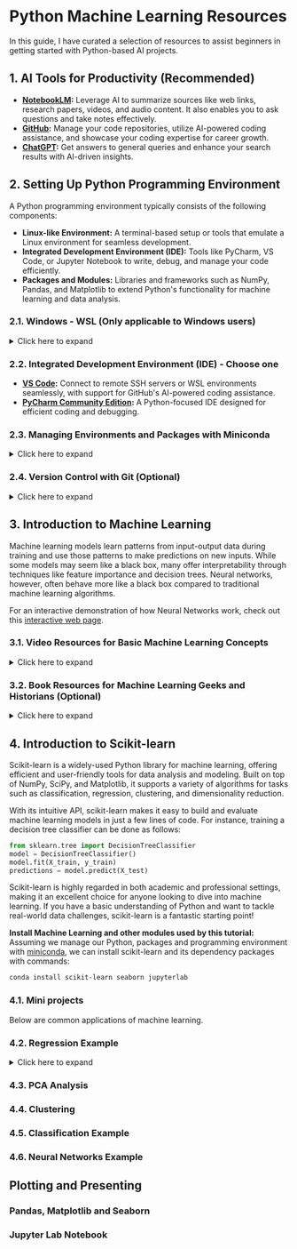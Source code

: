 # Python Machine Learning Resources

In this guide, I have curated a selection of resources to assist beginners in getting started with Python-based AI projects.

## 1. AI Tools for Productivity (Recommended)
- **[NotebookLM](https://notebooklm.google/):** Leverage AI to summarize sources like web links, research papers, videos, and audio content. It also enables you to ask questions and take notes effectively.
- **[GitHub](https://github.com/):** Manage your code repositories, utilize AI-powered coding assistance, and showcase your coding expertise for career growth.
- **[ChatGPT](https://chatgpt.com/):** Get answers to general queries and enhance your search results with AI-driven insights.

## 2. Setting Up Python Programming Environment
A Python programming environment typically consists of the following components:

- **Linux-like Environment:** A terminal-based setup or tools that emulate a Linux environment for seamless development.
- **Integrated Development Environment (IDE):** Tools like PyCharm, VS Code, or Jupyter Notebook to write, debug, and manage your code efficiently.
- **Packages and Modules:** Libraries and frameworks such as NumPy, Pandas, and Matplotlib to extend Python's functionality for machine learning and data analysis.

### 2.1. Windows - WSL (Only applicable to Windows users)
<details>
<summary>Click here to expand</summary>
While Linux and macOS come with a built-in Linux-like environment, Windows users need to install the Windows Subsystem for Linux (WSL) to access a Linux terminal. You can find the installation guide at [Microsoft Learn - Install WSL](https://learn.microsoft.com/en-us/windows/wsl/install).

Here is a sample procedure to install WSL with an Ubuntu Linux distribution:

1. Open PowerShell or Command Prompt as Administrator: Right-click the Start Menu and select **"Windows PowerShell (Admin)"**.
2. Run the command: `wsl --install`.
3. Once the installation completes, restart your computer.
4. After restarting, search for **"Ubuntu"** in the Windows Start Menu to launch the WSL Ubuntu app.
5. On the first launch, WSL will take some time to initialize. You will then be prompted to set up a username and password for the first user.
</details>

### 2.2. Integrated Development Environment (IDE) - Choose one
- **[VS Code](https://code.visualstudio.com/):** Connect to remote SSH servers or WSL environments seamlessly, with support for GitHub's AI-powered coding assistance.  
- **[PyCharm Community Edition](https://www.jetbrains.com/pycharm/download):** A Python-focused IDE designed for efficient coding and debugging.  

### 2.3. Managing Environments and Packages with Miniconda
<details>
<summary>Click here to expand</summary>
Miniconda is a lightweight tool for managing Python environments and packages efficiently.

#### 2.3.1. Installing Miniconda
Follow the quickstart guide to install Miniconda (Choose Linux if you install minicoda under WSL): [Miniconda Installation Guide](https://www.anaconda.com/docs/getting-started/miniconda/install#quickstart-install-instructions)

#### 2.3.2. Package Management Examples
- **Search for a package:**
    ```bash
    conda search scipy
    ```
- **Install packages:**
    ```bash
    conda install numpy scipy pandas matplotlib seaborn scikit-learn
    ```
- **Uninstall a package:**
    ```bash
    conda remove scipy
    ```

#### 2.3.3. Environment Management Examples
Conda environments allow you to maintain isolated setups with specific Python versions and packages. These environments can coexist, and you can easily switch between them. The active environment is displayed as a prefix in your terminal prompt (e.g., `(base)`).

- **Create a new environment:**
    ```bash
    conda create --name myenv python=3.9
    ```
- **Activate an environment:**
    ```bash
    conda activate myenv
    ```
- **Switch back to the previous environment:**
    ```bash
    conda deactivate
    ```
- **List all environments:**
    ```bash
    conda env list
    ```
- **Delete an environment:**
    ```bash
    conda env remove --name myenv
    ```
</details>

### 2.4. Version Control with Git (Optional)
<details>
<summary>Click here to expand</summary>
Git is a powerful version control system (VCS) that allows developers to track code changes, collaborate effectively, and manage project versions. Most Linux distributions include Git by default. If not, you can install it using:
```bash
sudo aptitude install git
```

#### 2.4.1. Connecting Git to GitHub

1. **Set up your identity:**
    ```bash
    git config --global user.name "<Your Name>"
    git config --global user.email <your email>
    ```

2. **Save credentials temporarily (6 hours):**
    ```bash
    git config --global credential.helper 'cache --timeout=21600'
    ```

3. **Save credentials permanently:**
    ```bash
    git config --global credential.helper store
    ```

#### 2.4.2. Using a GitHub Personal Access Token
When pushing changes to GitHub, you will need a Personal Access Token instead of a password. Tokens are displayed only once during creation. If credentials are stored, the token can be found in the `~/.git-credentials` file. Learn more about creating a token here: [GitHub Personal Access Token](https://docs.github.com/en/authentication/keeping-your-account-and-data-secure/managing-your-personal-access-tokens#creating-a-personal-access-token-classic).

#### 2.4.3. Helpful Resources
- **[Git Cheat Sheet](https://education.github.com/git-cheat-sheet-education.pdf):** A quick reference guide for Git commands.
- **[Git Video Tutorial](https://youtu.be/8JJ101D3knE?si=VtNf4BaDNWxfqfB6):** A beginner-friendly video to learn Git in one hour.
- **[Oh Shit Git](https://ohshitgit.com/):** A resource to help you recover from common Git mistakes.

#### 2.4.4. Commonly Used Git Commands
- Clone a repository: 
  ```bash
  git clone [url]
  ```
- Pull changes from a remote repository: 
  ```bash
  git pull
  ```
- Push changes to a remote repository: 
  ```bash
  git push
  ```
- Push a new branch to a remote repository: 
  ```bash
  git push --set-upstream origin [branchname]
  ```
- Check the status of your repository: 
  ```bash
  git status
  ```
- Add files to staging: 
  ```bash
  git add [file/folder]
  ```
- Switch to an existing branch: 
  ```bash
  git checkout [branchname]
  ```
- Create and switch to a new branch: 
  ```bash
  git checkout -b [branchname]
  ```
- List all branches: 
  ```bash
  git branch -v
  ```
- Delete a branch: 
  ```bash
  git branch -d [branchname]
  ```
- Merge a branch into the current branch: 
  ```bash
  git merge [branchname]
  ```
- Stage and commit changes with a message: 
  ```bash
  git commit -a -m "[commit message]"
  ```
</details>

## 3. Introduction to Machine Learning

Machine learning models learn patterns from input-output data during training and use those patterns to make predictions on new inputs. While some models may seem like a black box, many offer interpretability through techniques like feature importance and decision trees. Neural networks, however, often behave more like a black box compared to traditional machine learning algorithms. 

For an interactive demonstration of how Neural Networks work, check out this [interactive web page](https://playground.tensorflow.org/).

### 3.1. Video Resources for Basic Machine Learning Concepts
<details>
<summary>Click here to expand</summary>
Here is a collection of very short videos that explain basic concepts of Machine Learning. Source: [StatQuest with Josh Starmer](https://www.youtube.com/@statquest)

The focuses here are:
- Basic concepts
- Regression
- Principal Component Analysis
- Clustering
- Classification

1. **[A Gentle Introduction to Machine Learning](https://youtu.be/Gv9_4yMHFhI?si=4Vc0WXy5EIzLzmUU)**  
    *Duration: 12 minutes*  
    This video provides a gentle introduction to machine learning, explaining that it is primarily about making predictions and classifications. It emphasizes the crucial role of testing data in evaluating and selecting the best-performing methods, regardless of their complexity.

2. **[Machine Learning Fundamentals: Cross Validation](https://youtu.be/fSytzGwwBVw?si=SbTnOX8W47tvnlnc)**  
    *Duration: 6 minutes*  
    This video explains cross-validation, a method to compare different machine learning techniques and estimate their real-world performance by repeatedly training and testing them on different parts of the data.

3. **[Machine Learning Fundamentals: The Confusion Matrix](https://youtu.be/Kdsp6soqA7o?si=cHPREZ2vvvZWE8pF)**  
    *Duration: 7 minutes*  
    This video introduces the confusion matrix, a fundamental tool in machine learning that summarizes the performance of a classification algorithm by showing the counts of correct and incorrect predictions for each class.
4. **[Machine Learning Fundamentals: Sensitivity and Specificity](https://youtu.be/vP06aMoz4v8?si=FIgghaSUcheQZySW)**  
    *Duration: 11 minutes*    
    This video demonstrates how to compute and understand sensitivity, the proportion of true positive cases correctly identified, and specificity, the proportion of true negative cases correctly identified. It uses confusion matrices with multiple categories to assess the performance of machine learning models.
5. **[The Sensitivity, Specificity, Precision, Recall Sing-a-Long!!!](https://youtu.be/PWvfrTgaPBI?si=Da5HjoP68kXv1D1t)**  
    *Duration: 1 minute*  
    This video revisits the following key metrics in machine learning:

    - **Sensitivity:** The proportion of actual positives that are correctly identified.
    - **Specificity:** The proportion of actual negatives that are correctly identified.
    - **Precision:** The proportion of predicted positives that are correctly identified.
6. **[Machine Learning Fundamentals: Bias and Variance](https://youtu.be/EuBBz3bI-aA?si=TgLSCDKtwAndVyQl)**  
    *Duration: 6 minutes*  
    This video explains the fundamental machine learning concepts of bias, the inability of a model to capture the true relationship in data, and variance, the sensitivity of a model's performance to different datasets, using the example of fitting lines to predict mouse height from weight.
7. **[ROC and AUC, Clearly Explained!](https://youtu.be/4jRBRDbJemM?si=6ssJLNSbJqmXvkq3)**  
    *Duration: 16 minutes*  
    This video explains that ROC graphs visualize a classification model's performance across different classification thresholds by plotting the true positive rate against the false positive rate, while the AUC provides a single numerical value representing the overall performance of the model.
8. **[Entropy (for data science) Clearly Explained!!!](https://youtu.be/YtebGVx-Fxw?si=I4ffKZnbdgk9Hjk_)**  
    *Duration: 16 minutes*  
    This video explains entropy in data science as the expected value of surprise. It quantifies similarities and differences by defining surprise as the logarithm of the inverse of probability.
9. **[Mutual Information, Clearly Explained!!!](https://youtu.be/eJIp_mgVLwE?si=XxufG7nZUTpjjpKT)**  
    *Duration: 16 minutes*  
    This video describes mutual information as a numerical measure that evaluates the relationship between two variables by analyzing their joint and individual probabilities. Mutual Information measures any dependency (including non-linear relationships), while Correlation only measures linear or monotonic relationships.
10. **[The Main Ideas of Fitting a Line to Data (The Main Ideas of Least Squares and Linear Regression.)](https://youtu.be/PaFPbb66DxQ?si=5DPSiUmcS8PjkI_N)**  
    *Duration: 9 minutes*  
    This video explains linear regression, also referred to as least squares, as a method to find the best-fitting line for a dataset by minimizing the total of the squared vertical distances between the data points and the line.
11. **[Linear Regression, Clearly Explained!!!](https://youtu.be/nk2CQITm_eo?si=2f7Gaf2Vano72dz0)**  
    *Duration: 27 minutes*  
    This video explains how linear regression applies the least squares method to fit a line (or a plane in higher dimensions) to the data. It also discusses how to measure the fit's strength using R-squared and evaluates the statistical significance of R-squared through a p-value derived from the F-statistic.
12. **[Multiple Regression, Clearly Explained!!!](https://youtu.be/zITIFTsivN8?si=qTrRwv0kBz0Vr_oq)**  
    *Duration: 5 minutes*  
    This video explains multiple regression as an extension of simple linear regression. It models a dependent variable using multiple independent variables by fitting a plane or a higher-dimensional surface to the data. The method also evaluates the impact of additional variables by comparing models with and without them using R-squared values and p-values.
13. **[Using Linear Models for t-tests and ANOVA, Clearly Explained!!!](https://youtu.be/NF5_btOaCig?si=NXSKr5hX9_u4Tliz)**  
    *Duration: 11 minutes*  
    This video explains how the principles of linear regression, especially the use of a design matrix, can be extended to conduct t-tests and ANOVA. It demonstrates how to fit means to various groups and compute p-values using an F-statistic based on the sum of squared residuals.
14. **[Odds and Log(Odds), Clearly Explained!!!](https://youtu.be/ARfXDSkQf1Y?si=GcahliJdczX7cu-d)**  
    *Duration: 11 minutes*  
    Odds represent the ratio of the likelihood of an event happening to the likelihood of it not happening. The logarithm of the odds transforms this ratio into a scale centered around zero, making it more interpretable and useful in statistical models like logistic regression.
15. **[Odds Ratios and Log(Odds Ratios), Clearly Explained!!!](https://youtu.be/8nm0G-1uJzA?si=h6S62AHf1oNQfc7X)**  
    *Duration: 16 minutes*  
    This video explains odds ratios as a measure of association between two events, calculated as the ratio of their odds. The logarithm of the odds ratio offers a symmetric scale, and its statistical significance can be assessed using tests such as Fisher's exact test, chi-square test, or Wald test.
16. **[Logistic Regression](https://youtu.be/yIYKR4sgzI8?si=fxMSQVADi3XHbPAr)**  
    *Duration: 8 minutes*  
    This video introduces logistic regression, a machine learning method akin to linear regression, designed to estimate the probability of a binary outcome (e.g., true or false). It employs an s-shaped logistic function and can handle both continuous and categorical data for classification tasks.
17. **[Logistic Regression Details Pt1: Coefficients](https://youtu.be/vN5cNN2-HWE?si=fo9ZSAEeRSkAF6e_)**  
    *Duration: 19 minutes*  
    This video explains logistic regression coefficients, which predict the log odds of a binary outcome. These coefficients indicate the change in log odds for a one-unit increase in a continuous predictor or the log odds ratio for a categorical predictor. Their statistical significance is evaluated using standard errors and Z-values (Wald's test).
18. **[Logistic Regression Details Pt 2: Maximum Likelihood](https://youtu.be/BfKanl1aSG0?si=XaTLACfNe_Basj9o)**  
    *Duration: 10 minutes*  
    This video explains how logistic regression fits curves to data by using a method called maximum likelihood, which identifies the curve that best predicts the observed binary outcomes. Unlike least squares, this approach is necessary due to the transformed y-axis and the presence of infinite residuals.
19. **[Logistic Regression Details Pt 3: R-squared and p-value](https://youtu.be/xxFYro8QuXA?si=wy81TIDYrqVMZK-8)**  
    *Duration: 15 minutes*  
    This video discusses the use of R-squared and p-values to evaluate the fit and significance of logistic regression models. It highlights the complexity of calculating R-squared for logistic regression, as there is no universally accepted method. The video focuses on McFadden's pseudo R-squared, which is derived from the log-likelihoods of the fitted model and the intercept-only model. Additionally, it explains the use of a chi-squared test based on the difference in log-likelihoods to compute the p-value.
20. **[Saturated Models and Deviance](https://youtu.be/9T0wlKdew6I?si=S8wq80dgSUugP2Lb)**
    *Duration: 18 minutes*
    This video clarifies the concept of the saturated model—one that includes a parameter for every data point—and explains how it sets an upper limit for the log-likelihood-based R-squared. It also explores the model's relationship to deviance statistics (residual and null deviance) used in hypothesis testing, while pointing out that it has no practical relevance in logistic regression.
21. **[Deviance Residuals](https://youtu.be/JC56jS2gVUE?si=c5P7922fCyrmhTtP)**  
    *Duration: 6 minutes*  
    Deviance residuals indicate the square root of each data point's contribution to the total residual deviance and are used to detect outliers.
22. **[Principal Component Analysis (PCA), Step-by-Step](https://youtu.be/FgakZw6K1QQ?si=EqIIaIyjPv0REEft)**  
    *Duration: 21 minutes*  
    This video provides a detailed explanation of Principal Component Analysis (PCA), a dimensionality reduction technique that identifies principal components—linear combinations of variables—that capture the maximum variance in the data. It also covers key concepts such as eigenvalues and loading scores, enabling visualization and identification of significant variables.
23. **[StatQuest: PCA main ideas in only 5 minutes!!!](https://youtu.be/HMOI_lkzW08?si=f1ShHAppnstUybe8)**  
    *Duration: 6 minutes*  
    This video provides a concise explanation of Principal Component Analysis (PCA), a technique for reducing the dimensionality of multi-variable datasets. It demonstrates how PCA transforms data into a 2D plot, with axes representing the most significant principal components, to reveal patterns and clusters.
24. **[PCA - Practical Tips](https://youtu.be/oRvgq966yZg?si=jN6JfKWCQTlw4Vlz)**  
    *Duration: 8 minutes*  
    This video offers practical advice for conducting Principal Component Analysis (PCA), highlighting the importance of scaling and centering data for reliable outcomes. It also explains how the number of samples and variables influences the maximum possible principal components.
25. **[PCA in Python](https://youtu.be/Lsue2gEM9D0?si=xlMgoos-7vjWoipy)**  
    *Duration: 11 minutes*  
    This video provides a step-by-step guide to performing Principal Component Analysis (PCA) in Python. It demonstrates key processes such as data preparation (scaling and centering), computing principal components, visualizing results using scree and scatter plots, and analyzing loading scores with libraries like scikit-learn and matplotlib.
26. **[Hierarchical Clustering](https://youtu.be/7xHsRkOdVwo?si=WzWyVVTpPV-7DMm_)**  
    *Duration: 11 minutes*  
    This video provides an explanation of hierarchical clustering, a technique commonly used alongside heat maps to organize rows and columns based on similarity. It describes the iterative process of merging the most similar genes or clusters and explores various methods for measuring similarity, such as Euclidean and Manhattan distances. Additionally, it discusses approaches for comparing clusters, including centroid, single linkage, and complete linkage, with the resulting hierarchy visualized through a dendrogram.
27. **[K-means clustering](https://youtu.be/4b5d3muPQmA?si=-_inBEYT5NeUyuSv)**  
    *Duration: 8 minutes*  
    This video explains K-means clustering, an iterative algorithm that groups data points by assigning them to the nearest cluster center and updating the centers until convergence. It demonstrates the method using examples like line plots, XY graphs, and heat maps, and discusses how to determine the optimal number of clusters (K) using an elbow plot.
28. **[K-nearest neighbors, Clearly Explained](https://youtu.be/HVXime0nQeI?si=UgO92xIZjVtv1O-Y)**  
    *Duration: 5 minutes*  
    This video provides an overview of the K-nearest neighbors algorithm, a classification technique that predicts the category of a new data point by identifying its K closest neighbors in the training dataset and assigning it the most common category among them.
29. **[Naive Bayes](https://youtu.be/O2L2Uv9pdDA?si=seI16Wkg4nN8J0gW)**  
    *Duration: 15 minutes*  
    This video provides an overview of the multinomial Naive Bayes classifier, showcasing its application in spam message filtering. It explains how the algorithm calculates the likelihood of words appearing in normal and spam messages, combines these with prior probabilities to compute a score for each category, and classifies a new message based on the higher score. The video also highlights the "naive" assumption of treating word order as irrelevant.
30. **[Gaussian Naive Bayes](https://youtu.be/H3EjCKtlVog?si=c4PBtcgIAkhZ8kgK)**  
    *Duration: 9 minutes*  
    This video provides an overview of Gaussian Naive Bayes, a classification algorithm that models features using Gaussian distributions. It calculates category scores by combining prior probabilities with feature likelihoods, often using logarithms to avoid underflow issues. The method is demonstrated through an example of predicting movie preferences.
31. **[Decision and Classification Trees](https://youtu.be/_L39rN6gz7Y?si=UXKiUgtWLLBfzhu0)**  
    *Duration 18 minutes*  
    This video provides an overview of classification trees, explaining their construction through iterative splits of data based on features that reduce impurity (commonly measured using Gini impurity) until reaching leaf nodes that determine the final category. It also demonstrates how these trees classify new data.  
32. **[Decision Trees, Part 2 - Feature Selection and Missing Data](https://youtu.be/wpNl-JwwplA?si=W6EE2v8VTnuYaxdx)**  
    *Duration: 5 minutes*  
    This video delves into feature selection in decision trees, highlighting how features are chosen based on their ability to reduce impurity. It also discusses setting thresholds to prevent overfitting and explores strategies for handling missing data, such as imputing with the most frequent value, a correlated feature, the mean or median, or using linear regression to estimate missing values.
33. **[Regression Trees](https://youtu.be/g9c66TUylZ4?si=hZFY8aLORCHxZ4cQ)**  
    *Duration: 22 minutes*  
    This video explains regression trees, a type of decision tree designed for numeric predictions. It details the process of building these trees by iteratively splitting data based on thresholds that minimize the sum of squared residuals. Each leaf node represents the average numeric value of the observations in that group. To prevent overfitting, splitting stops when a node contains fewer than a specified minimum number of observations.
34. **[How to Prune Regression Trees](https://youtu.be/D0efHEJsfHo?si=187pAeYwaoKvbLh0)**  
    *Duration: 16 minutes*  
    This video explains cost complexity pruning (also known as weakest link pruning) for regression trees. It demonstrates how to prevent overfitting by calculating a tree's score using the sum of squared residuals combined with a complexity penalty based on the number of leaves. The video also covers using cross-validation to determine the optimal tuning parameter (alpha) that minimizes the sum of squared residuals on test data.
35. **[Classification Trees in Python from Start to Finish](https://youtu.be/q90UDEgYqeI?si=NSERYgCcdCoFQzAz)**  
    *Duration: 66 minutes*  
    This video provides a comprehensive walkthrough of building and optimizing a classification tree in Python using scikit-learn. It covers key steps such as importing and preparing data, addressing missing values and categorical data through one-hot encoding, splitting the dataset, constructing an initial tree, and applying cost complexity pruning with cross-validation to develop a refined tree for predicting heart disease.
36. **[Random Forests Part 1 - Building, Using and Evaluating](https://youtu.be/J4Wdy0Wc_xQ?si=Y65Sl7t6PrQKf9Cx)**  
    *Duration: 10 minutes*  
    This video covers the fundamentals of random forests, demonstrating how they enhance the accuracy of decision trees by aggregating predictions from multiple trees trained on bootstrapped samples and random feature subsets.
37. **[Random Forests Part 2: Missing data and clustering](https://youtu.be/sQ870aTKqiM?si=vd5cmrtsLrbQKN48)**  
    *Duration: 12 minutes*  
    This video describes how random forests address missing data by iteratively updating initial estimates using sample similarities measured with a proximity matrix. It also explains how the proximity matrix can be leveraged for clustering and visualizing samples.
</details>

### 3.2. Book Resources for Machine Learning Geeks and Historians (Optional)
<details>
<summary>Click here to expand</summary>

**[PATTERNS, PREDICTIONS, AND ACTIONS: A Story About Machine Learning](https://arxiv.org/pdf/2102.05242)**  
This book provides a thorough introduction to machine learning, starting with the basics of prediction and progressing to advanced topics such as deep learning and causal inference. It highlights the importance of datasets and benchmarks in the field, offering a modern perspective on causality and sequential decision-making—areas often overlooked in traditional machine learning courses. Additionally, the authors explore the potential harms and societal implications of machine learning technologies, fostering a deeper understanding of its impact beyond pattern recognition.

This book requires certain Mathematics background to read.
</details>

## 4. Introduction to Scikit-learn
Scikit-learn is a widely-used Python library for machine learning, offering efficient and user-friendly tools for data analysis and modeling. Built on top of NumPy, SciPy, and Matplotlib, it supports a variety of algorithms for tasks such as classification, regression, clustering, and dimensionality reduction.

With its intuitive API, scikit-learn makes it easy to build and evaluate machine learning models in just a few lines of code. For instance, training a decision tree classifier can be done as follows:

```python
from sklearn.tree import DecisionTreeClassifier  
model = DecisionTreeClassifier()  
model.fit(X_train, y_train)  
predictions = model.predict(X_test)
```

Scikit-learn is highly regarded in both academic and professional settings, making it an excellent choice for anyone looking to dive into machine learning. If you have a basic understanding of Python and want to tackle real-world data challenges, scikit-learn is a fantastic starting point!

**Install Machine Learning and other modules used by this tutorial:**  
Assuming we manage our Python, packages and programming environment with [miniconda](#23-managing-environments-and-packages-with-miniconda), we can install scikit-learn and its dependency packages with commands:

```bash
conda install scikit-learn seaborn jupyterlab
```


### 4.1. Mini projects
Below are common applications of machine learning.

### 4.2. Regression Example
<details>
<summary>Click here to expand</summary>

In this project, we will
1. View the input data  
   - Display summary statistics.
   - Visualize key features (e.g., histograms, scatterplots, heatmaps).

2. Data Preprocessing  
   - Normalize/scale features if necessary.
   - Split data into training and test sets.

3. Model Training. Find at least two regression models to train, such as:
   - Linear Regression
   - Ridge or Lasso Regression
   - Decision Tree Regressor
   - Random Forest Regressor
   - Support Vector Regression (SVR)

4. Model Evaluation
    - Mean Squared Error (MSE)
    - Root Mean Squared Error (RMSE)
    - R<sup>2</sup>

5. Visualize predictions vs. actual values

**Example procedure:**

- A step by step interactive implementation is in a Jupyter Notebook regression/regression.ipynb 
- A working python scrip example is in regression/regression.py


They are self-explanatory.

**A real world example**
A real world example is in folder regression. The code ele_models.py evaluates several regressors in fitting electric potential by contributing factors.

To run the code:
```
./ele_models.py state*.csv
```

</details>


### 4.3. PCA Analysis

### 4.4. Clustering

### 4.5. Classification Example

### 4.6. Neural Networks Example

## Plotting and Presenting

### Pandas, Matplotlib and Seaborn

### Jupyter Lab Notebook


